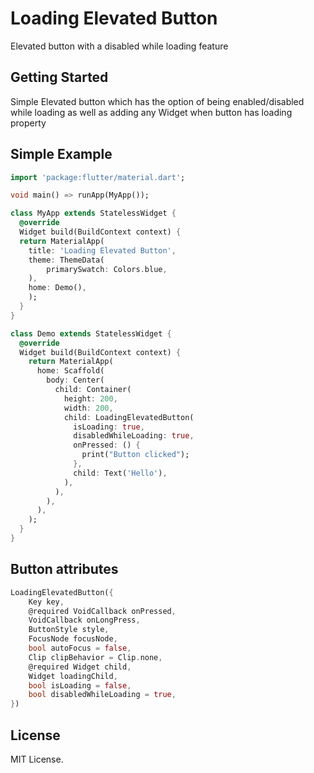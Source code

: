 # Loading Elevated Button

Elevated button with a disabled while loading feature

## Getting Started

Simple Elevated button which has the option of being enabled/disabled while loading as well as adding any Widget when button has loading property

## Simple Example
```dart
import 'package:flutter/material.dart';

void main() => runApp(MyApp());

class MyApp extends StatelessWidget {
  @override
  Widget build(BuildContext context) {
  return MaterialApp(
    title: 'Loading Elevated Button',
    theme: ThemeData(
        primarySwatch: Colors.blue,
    ),
    home: Demo(),
    );
  }
}

class Demo extends StatelessWidget {
  @override
  Widget build(BuildContext context) {
    return MaterialApp(
      home: Scaffold(
        body: Center(
          child: Container(
            height: 200,
            width: 200,
            child: LoadingElevatedButton(
              isLoading: true,
              disabledWhileLoading: true,
              onPressed: () {
                print("Button clicked");
              },
              child: Text('Hello'),
            ),
          ),
        ),
      ),
    );
  }
}
```

## Button attributes

```dart
LoadingElevatedButton({
    Key key,
    @required VoidCallback onPressed,
    VoidCallback onLongPress,
    ButtonStyle style,
    FocusNode focusNode,
    bool autoFocus = false,
    Clip clipBehavior = Clip.none,
    @required Widget child,
    Widget loadingChild,
    bool isLoading = false,
    bool disabledWhileLoading = true,
})
```

## License
MIT License.